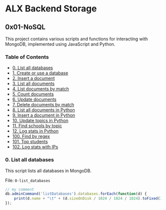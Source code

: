 # ALX Backend Storage

## 0x01-NoSQL

This project contains various scripts and functions for interacting with MongoDB, implemented using JavaScript and Python.

### Table of Contents

- [0. List all databases](#0-list-all-databases)
- [1. Create or use a database](#1-create-or-use-a-database)
- [2. Insert a document](#2-insert-a-document)
- [3. List all documents](#3-list-all-documents)
- [4. List documents by match](#4-list-documents-by-match)
- [5. Count documents](#5-count-documents)
- [6. Update documents](#6-update-documents)
- [7. Delete documents by match](#7-delete-documents-by-match)
- [8. List all documents in Python](#8-list-all-documents-in-python)
- [9. Insert a document in Python](#9-insert-a-document-in-python)
- [10. Update topics in Python](#10-update-topics-in-python)
- [11. Find schools by topic](#11-find-schools-by-topic)
- [12. Log stats in Python](#12-log-stats-in-python)
- [100. Find by regex](#100-find-by-regex)
- [101. Top students](#101-top-students)
- [102. Log stats with IPs](#102-log-stats-with-ips)

### 0. List all databases

This script lists all databases in MongoDB.

File: `0-list_databases`

```javascript
// my comment
db.adminCommand('listDatabases').databases.forEach(function(d) {
    print(d.name + "\t" + (d.sizeOnDisk / 1024 / 1024 / 1024).toFixed(3) + "GB");
});

